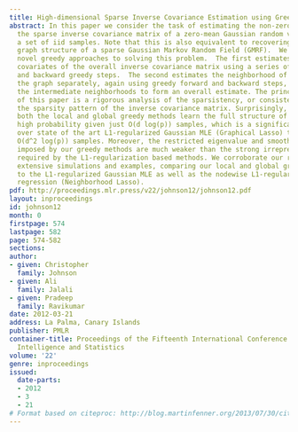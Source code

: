 ```yaml
---
title: High-dimensional Sparse Inverse Covariance Estimation using Greedy Methods
abstract: In this paper we consider the task of estimating the non-zero pattern of
  the sparse inverse covariance matrix of a zero-mean Gaussian random vector from
  a set of iid samples. Note that this is also equivalent to recovering the underlying
  graph structure of a sparse Gaussian Markov Random Field (GMRF).  We present two
  novel greedy approaches to solving this problem.  The first estimates the non-zero
  covariates of the overall inverse covariance matrix using a series of global forward
  and backward greedy steps.  The second estimates the neighborhood of each node in
  the graph separately, again using greedy forward and backward steps, and combines
  the intermediate neighborhoods to form an overall estimate. The principal contribution
  of this paper is a rigorous analysis of the sparsistency, or consistency in recovering
  the sparsity pattern of the inverse covariance matrix. Surprisingly, we show that
  both the local and global greedy methods learn the full structure of the model with
  high probability given just O(d log(p)) samples, which is a significant improvement
  over state of the art L1-regularized Gaussian MLE (Graphical Lasso) that requires
  O(d^2 log(p)) samples. Moreover, the restricted eigenvalue and smoothness conditions
  imposed by our greedy methods are much weaker than the strong irrepresentable conditions
  required by the L1-regularization based methods. We corroborate our results with
  extensive simulations and examples, comparing our local and global greedy methods
  to the L1-regularized Gaussian MLE as well as the nodewise L1-regularized linear
  regression (Neighborhood Lasso).
pdf: http://proceedings.mlr.press/v22/johnson12/johnson12.pdf
layout: inproceedings
id: johnson12
month: 0
firstpage: 574
lastpage: 582
page: 574-582
sections: 
author:
- given: Christopher
  family: Johnson
- given: Ali
  family: Jalali
- given: Pradeep
  family: Ravikumar
date: 2012-03-21
address: La Palma, Canary Islands
publisher: PMLR
container-title: Proceedings of the Fifteenth International Conference on Artificial
  Intelligence and Statistics
volume: '22'
genre: inproceedings
issued:
  date-parts:
  - 2012
  - 3
  - 21
# Format based on citeproc: http://blog.martinfenner.org/2013/07/30/citeproc-yaml-for-bibliographies/
---
```

